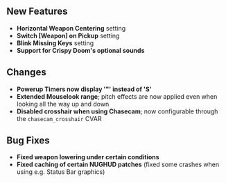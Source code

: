 ## New Features

- **Horizontal Weapon Centering** setting
- **Switch [Weapon] on Pickup** setting
- **Blink Missing Keys** setting
- **Support for Crispy Doom's optional sounds**

## Changes

- **Powerup Timers now display '"' instead of 'S'**
- **Extended Mouselook range**; pitch effects are now applied even when looking all the way up and down
- **Disabled crosshair when using Chasecam**; now configurable through the `chasecam_crosshair` CVAR

## Bug Fixes

- **Fixed weapon lowering under certain conditions**
- **Fixed caching of certain NUGHUD patches** (fixed some crashes when using e.g. Status Bar graphics)
